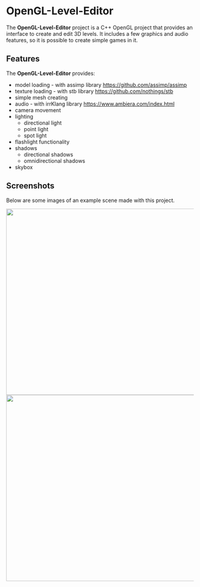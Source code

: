# OpenGL-Level-Editor
The **OpenGL-Level-Editor** project is a C++ OpenGL project that provides an interface to create and edit 3D levels. 
It includes a few graphics and audio features, so it is possible to create simple games in it.

## Features
The **OpenGL-Level-Editor** provides:
- model loading - with assimp library https://github.com/assimp/assimp
- texture loading - with stb library https://github.com/nothings/stb
- simple mesh creating
- audio - with irrKlang library https://www.ambiera.com/index.html
- camera movement
- lighting
   - directional light
    - point light
    - spot light
- flashlight functionality
- shadows
    - directional shadows
    - omnidirectional shadows
- skybox

## Screenshots
Below are some images of an example scene made with this project.

<img src="https://user-images.githubusercontent.com/69191839/209687602-24a67e4d-8bc0-4732-9b58-c15c7cd70b53.png" width="891" height="500">
<img src="https://user-images.githubusercontent.com/69191839/209687614-ae26d716-3979-4096-999c-036fbacb1c69.png" width="891" height="500">
